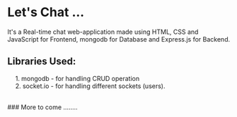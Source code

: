 # Let's Chat ...

It's a Real-time chat web-application made using HTML, CSS and JavaScript for Frontend, mongodb for Database and Express.js for Backend.

## Libraries Used: 
&emsp; 1. mongodb - for handling CRUD operation <br>
&emsp; 2. socket.io - for handling different sockets (users).

<br>
### More to come ........